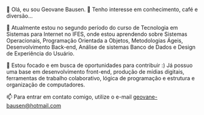👋 Olá, eu sou Geovane Bausen.
👀 Tenho interesse em conhecimento, café e diversão...

🌱 Atualmente estou no segundo período do curso de Tecnologia em Sistemas para Internet
 no IFES, onde estou aprendendo sobre Sistemas Operacionais, Programação Orientada a Objetos, Metodologias Ágeis, Desenvolvimento Back-end, Análise de sistemas Banco de Dados e Design de Experiência do Usuário.

💞️ Estou focado e em busca de oportunidades para contribuir :)
Já possuo uma base em desenvolvimento front-end, produção de mídias digitais, ferramentas de trabalho colaborativo, lógica de programação e estrutura e organização de computadores.

📫 Para entrar em contato comigo, utilize o e-mail geovane-bausen@hotmail.com
